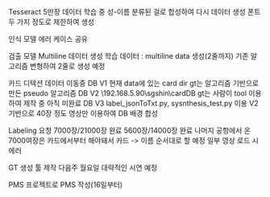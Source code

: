 Tesseract
	5만장 데이터 학습 중
	성-이름 분류된 걸로 합성하여 다시 데이터 생성
	폰트 두 가지 정도로 제한하여 생성
	
인식 모델
	에러 케이스 공유
	
검출 모델
	Multiline 데이터 생성
		학습 데이터 : multiline data 생성(2줄까지)
			기존 알고리즘 변형하여 2줄로 생성 예정

카드 디텍션
	데이터 이동중
	DB V1
		현재 data에 있는 card dir
		gt는 알고리즘 기반으로 만든 pseudo 알고리즘
	DB V2
		\\192.168.5.90\sgshin\cardDB
		gt는 사람이 tool 이용하여 제작 중
			아직 미완료
	DB V3
		label_jsonToTxt.py, sysnthesis_test.py 이용
		V2 기반으로 40장 정도 영상만 이용하여 DB 배경 합성

Labeling 요청
	7000장/21000장 완료
	5600장/14000장 완료
	나머지 공항에서 온 7000여장은 카드에서부터 해야돼서 카드 -> 이름 순서대로 할 예정
	일부 영상 로드 시 에러

GT 생성 툴 제작
	다음주 월요일 대략적인 시연 예정
	
PMS
	프로젝트로 PMS 작성(16일부터)